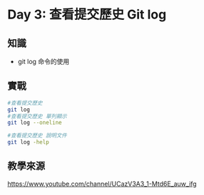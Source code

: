 # Day 3: 查看提交歷史 Git log

## 知識

* git log 命令的使用

## 實戰

```bash
#查看提交歷史
git log
#查看提交歷史 單列顯示
git log --oneline

#查看提交歷史 說明文件
git log -help
```

## 教學來源

<https://www.youtube.com/channel/UCazV3A3_1-Mtd6E_auw_ifg>